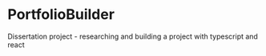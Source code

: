 # PortfolioBuilder

Dissertation project - researching and building a project with typescript and react
